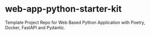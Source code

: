# web-app-python-starter-kit

Template Project Repo for Web Based Python Application with Poetry, Docker, FastAPI and Pydantic.

